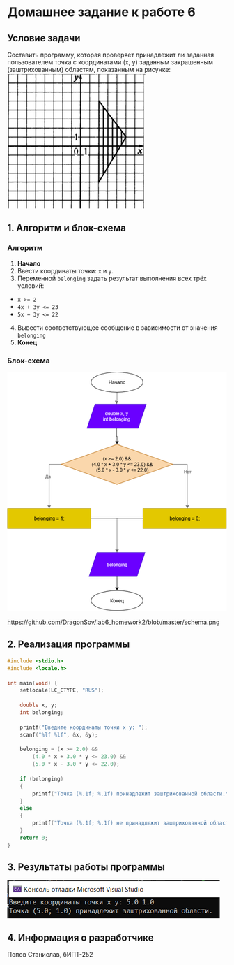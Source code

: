 ﻿# Домашнее задание к работе 6

## Условие задачи
Составить программу, которая проверяет принадлежит ли заданная пользователем точка с координатами (х, у) заданным закрашенным (заштрихованным) областям, показанным на рисунке:
![Рисунок условия задачи](condition.png)

## 1. Алгоритм и блок-схема

### Алгоритм
1. **Начало**
2. Ввести координаты точки: `x` и `y`.
3. Переменной `belonging` задать результат выполнения всех трёх условий:
- `x >= 2`
- `4x + 3y <= 23`
- `5x − 3y <= 22`
4. Вывести соответствующее сообщение в зависимости от значения `belonging`
5. **Конец**

### Блок-схема
![Блок-схема алгоритма](schema.png)

https://github.com/DragonSov/lab6_homework2/blob/master/schema.png

## 2. Реализация программы

```c
#include <stdio.h>
#include <locale.h>

int main(void) {
    setlocale(LC_CTYPE, "RUS");

    double x, y;
    int belonging;

    printf("Введите координаты точки x y: ");
    scanf("%lf %lf", &x, &y);

    belonging = (x >= 2.0) &&
        (4.0 * x + 3.0 * y <= 23.0) &&
        (5.0 * x - 3.0 * y <= 22.0);

    if (belonging)
    {
		printf("Точка (%.1f; %.1f) принадлежит заштрихованной области.\n", x, y);
    }
    else
    {
        printf("Точка (%.1f; %.1f) не принадлежит заштрихованной области.\n", x, y);
    }
    return 0;
}
```

## 3. Результаты работы программы
![Результаты работа программы](result.png)

## 4. Информация о разработчике
Попов Станислав, бИПТ-252
